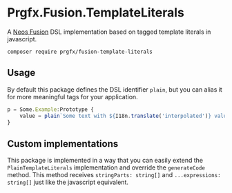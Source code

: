 # Prgfx.Fusion.TemplateLiterals

A [Neos Fusion](https://github.com/neos/typoscript) DSL implementation based on tagged template literals in javascript.

```
composer require prgfx/fusion-template-literals
```

## Usage
By default this package defines the DSL identifier `plain`, but you can alias it for more meaningful tags for your application.
```js
p = Some.Example:Prototype {
    value = plain`Some text with ${I18n.translate('interpolated')} values`
}
```

## Custom implementations
This package is implemented in a way that you can easily extend the `PlainTemplateLiterals` implementation and override the `generateCode` method.
This method receives `stringParts: string[]` and `...expressions: string[]` just like the javascript equivalent.
